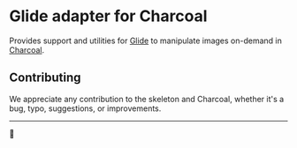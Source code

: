 # Glide adapter for Charcoal

Provides support and utilities for [Glide][league/glide] to manipulate images
on-demand in [Charcoal][charcoal/charcoal].

## Contributing

We appreciate any contribution to the skeleton and Charcoal, whether it's a bug,
typo, suggestions, or improvements.

---

🚂

[//]: # (General Links)
[charcoal/charcoal]:  https://github.com/charcoalphp/charcoal
[Composer]:           https://getcomposer.org/
[intervention/image]: https://github.com/Intervention/image
[league/glide]:       https://glide.thephpleague.com/
